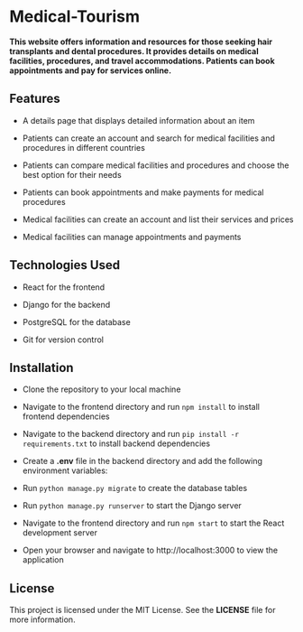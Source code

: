 # Medical-Tourism

**This website offers information and resources for those seeking hair transplants and dental procedures. It provides details on medical facilities, procedures, and travel accommodations. Patients can book appointments and pay for services online.**

## Features


 - A details page that displays detailed information about an item
 
 - Patients can create an account and search for medical facilities and procedures in different countries
 
 - Patients can compare medical facilities and procedures and choose the best option for their needs
 
 - Patients can book appointments and make payments for medical procedures
 
 - Medical facilities can create an account and list their services and prices
 
 - Medical facilities can manage appointments and payments

## Technologies Used

 - React for the frontend
 
 - Django for the backend

 - PostgreSQL for the database

 - Git for version control

## Installation
 - Clone the repository to your local machine
- Navigate to the frontend directory and run ```npm install``` to install frontend   dependencies
 - Navigate to the backend directory and run ```pip install -r requirements.txt``` to install backend dependencies
 - Create a **.env** file in the backend directory and add the following environment variables:


 - Run ```python manage.py migrate``` to create the database tables
 - Run ```python manage.py runserver``` to start the Django server
 - Navigate to the frontend directory and run ```npm start``` to start the React development server
 - Open your browser and navigate to http://localhost:3000 to view the application

## License
This project is licensed under the MIT License. See the **LICENSE** file for more information.
